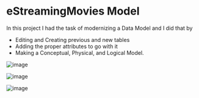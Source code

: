 # eStreamingMovies Model

In this project I had the task of modernizing a Data Model and I did that by 
- Editing and Creating previous and new tables
- Adding the proper attributes to go with it
- Making a Conceptual, Physical, and Logical Model.

![image](https://github.com/JibranZ/CS-381/assets/68980406/830f7c2f-9a3f-49fa-80ad-20d9f97f25b3)

![image](https://github.com/JibranZ/CS-381/assets/68980406/8149d085-c072-40b5-b601-97c75997edbe)


![image](https://github.com/JibranZ/CS-381/assets/68980406/d7965f81-3976-49c6-8cd7-3ec75f71db69)
